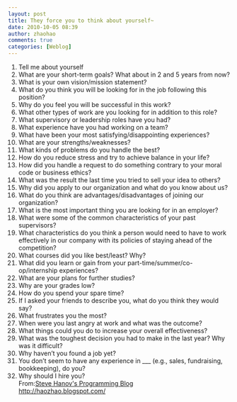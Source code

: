 ```yaml
---
layout: post
title: They force you to think about yourself~
date: 2010-10-05 08:39
author: zhaohao
comments: true
categories: [Weblog]
---
```

1. Tell me about yourself<br />
2. What are your short-term goals? What about in 2 and 5 years from now?<br />
3. What is your own vision/mission statement?<br />
4. What do you think you will be looking for in the job following this position?<br />
5. Why do you feel you will be successful in this work?<br />
6. What other types of work are you looking for in addition to this role?<br />
7. What supervisory or leadership roles have you had?<br />
8. What experience have you had working on a team?<br />
9. What have been your most satisfying/disappointing experiences?<br />
10. What are your strengths/weaknesses?<br />
11. What kinds of problems do you handle the best?<br />
12. How do you reduce stress and try to achieve balance in your life?<br />
13. How did you handle a request to do something contrary to your moral code or business ethics?<br />
14. What was the result the last time you tried to sell your idea to others?<br />
15. Why did you apply to our organization and what do you know about us?<br />
16. What do you think are advantages/disadvantages of joining our organization?<br />
17. What is the most important thing you are looking for in an employer?<br />
18. What were some of the common characteristics of your past supervisors?<br />
19. What characteristics do you think a person would need to have to work effectively in our company with its policies of staying ahead of the competition?<br />
20. What courses did you like best/least? Why?<br />
21. What did you learn or gain from your part-time/summer/co-op/internship experiences?<br />
22. What are your plans for further studies?<br />
23. Why are your grades low?<br />
24. How do you spend your spare time?<br />
25. If I asked your friends to describe you, what do you think they would say?<br />
26. What frustrates you the most?<br />
27. When were you last angry at work and what was the outcome?<br />
28. What things could you do to increase your overall effectiveness?<br />
29. What was the toughest decision you had to make in the last year? Why was it difficult?<br />
30. Why haven’t you found a job yet?<br />
31. You don’t seem to have any experience in ___ (e.g., sales, fundraising, bookkeeping), do you?<br />
32. Why should I hire you?<br />
From:<a href="http://stevehanov.ca/blog/index.php?id=106">Steve Hanov's Programming Blog </a><div>http://haozhao.blogspot.com/</div>
